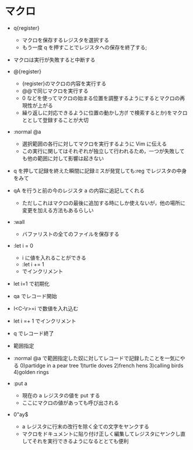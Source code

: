 # マクロ

- q{register}
  - マクロを保存するレジスタを選択する
  - もう一度 q を押すことでレジスタへの保存を終了する;
- マクロは実行が失敗すると中断する
- @{register}
  - {register}のマクロの内容を実行する
  - @@で同じマクロを実行する
  - 0 などを使ってマクロの始まる位置を調整するようにするとマクロの再現性が上がる
  - 繰り返しに対応できるように位置の動かし方(f で検索するとか)をマクロととして登録することが大切
- :normal @a

  - 選択範囲の各行に対してマクロを実行するように Vim に伝える
  - この実行に関してはそれぞれが独立して行われるため，一つが失敗しても他の範囲に対して影響は起きない

- q を押して記録を終えた瞬間に記録ミスが発覚しても:reg でレジスタの中身をみて
- qA を行うと前の今のレジスタ a の内容に追記してくれる

  - ただしこれはマクロの最後に追加する時にしか使えないが，他の場所に変更を加える方法もあるらしい

- :wall

  - バファリストの全てのファイルを保存する

- :let i = 0
  - i に値を入れることができる
  - :let i += 1
  - でインクリメント
- let i=1 で初期化
- qa でレコード開始
- I\<C-\r>=i で数値を入れ込む
- let i =+ 1 でインクリメント
- q でレコード終了
- 範囲指定
- :normal @a で範囲指定した奴に対してレコードで記録したことを一気にやる
  0)partidge in a pear tree
  1)turtle doves
  2)french hens
  3)calling birds
  4)golden rings

- :put a

  - 現在の a レジスタの値を put する
  - ここにマクロの値があっても呼び出される

- 0"ay$
  - a レジスタに行末の改行を除く全ての文字をヤンクする
  - マクロをドキュメントに貼り付け正しく編集してレジスタにヤンクし直してそれを実行できるようになるととても便利
